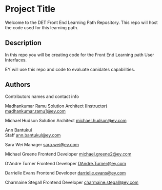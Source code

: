 # Project Title

Welcome to the DET Front End Learning Path Repository.
This repo will host the code used for this learning path.

## Description

In this repo you will be creating code for the Front End Learning path User Interfaces. 

EY will use this repo and code to evaluate canidates capabilities. 

## Authors

Contributors names and contact info

Madhankumar Ramu
Solution Architect (Instructor)
madhankumar.ramu1@ey.com

Michael Hudson
Solution Architect
michael.hudson@ey.com

Ann Bantukul   
Staff
ann.bantukul@ey.com

Sara Wei
Manager
sara.wei@ey.com

Michael Greene
Frontend Developer
michael.greene2@ey.com

D'Andre Turner
Frontend Developer
DAndre.Turner@ey.com

Darrielle Evans
Frontend Developer
darrielle.evans@ey.com

Charmaine Stegall
Frontend Developer
charmaine.stegall@ey.com
